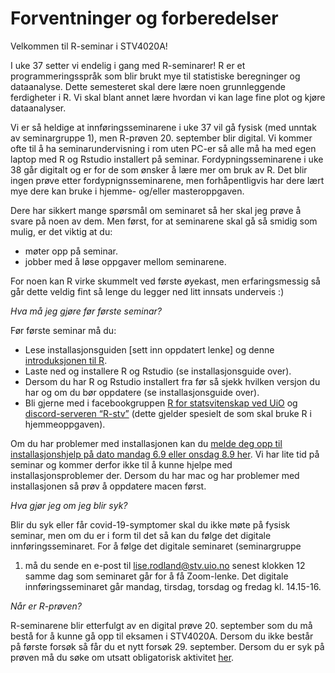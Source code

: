 Forventninger og forberedelser
================

Velkommen til R-seminar i STV4020A!

I uke 37 setter vi endelig i gang med R-seminarer! R er et
programmeringsspråk som blir brukt mye til statistiske beregninger og
dataanalyse. Dette semesteret skal dere lære noen grunnleggende
ferdigheter i R. Vi skal blant annet lære hvordan vi kan lage fine plot
og kjøre dataanalyser.

Vi er så heldige at innføringsseminarene i uke 37 vil gå fysisk (med
unntak av seminargruppe 1), men R-prøven 20. september blir digital. Vi
kommer ofte til å ha seminarundervisning i rom uten PC-er så alle må ha
med egen laptop med R og Rstudio installert på seminar.
Fordypningsseminarene i uke 38 går digitalt og er for de som ønsker å
lære mer om bruk av R. Det blir ingen prøve etter fordypnignsseminarene,
men forhåpentligvis har dere lært mye dere kan bruke i hjemme- og/eller
masteroppgaven.

Dere har sikkert mange spørsmål om seminaret så her skal jeg prøve å
svare på noen av dem. Men først, for at seminarene skal gå så smidig som
mulig, er det viktig at du:

-   møter opp på seminar.
-   jobber med å løse oppgaver mellom seminarene.

For noen kan R virke skummelt ved første øyekast, men erfaringsmessig så
går dette veldig fint så lenge du legger ned litt innsats underveis :)

*Hva må jeg gjøre før første seminar?*

Før første seminar må du:

-   Lese installasjonsguiden \[sett inn oppdatert lenke\] og denne
    [introduksjonen til
    R](https://github.com/liserodland/stv4020aR/blob/master/H20-seminarer/Innf%C3%B8ringsseminarer/docs/installasjonsguide_R.md).
-   Laste ned og installere R og Rstudio (se installasjonsguide over).
-   Dersom du har R og Rstudio installert fra før så sjekk hvilken
    versjon du har og om du bør oppdatere (se installasjonsguide over).
-   Bli gjerne med i facebookgruppen [R for statsvitenskap ved
    UiO](https://www.facebook.com/groups/427792970608618) og
    [discord-serveren “R-stv”](https://discord.gg/CAP9TbdWFa) (dette
    gjelder spesielt de som skal bruke R i hjemmeoppgaven).

Om du har problemer med installasjonen kan du [melde deg opp til
installasjonshjelp på dato mandag 6.9 eller onsdag 8.9
her](https://nettskjema.no/a/212858#/page/1). Vi har lite tid på seminar
og kommer derfor ikke til å kunne hjelpe med installasjonsproblemer der.
Dersom du har mac og har problemer med installasjonen så prøv å
oppdatere macen først.

*Hva gjør jeg om jeg blir syk?*

Blir du syk eller får covid-19-symptomer skal du ikke møte på fysisk
seminar, men om du er i form til det så kan du følge det digitale
innføringsseminaret. For å følge det digitale seminaret (seminargruppe
1) må du sende en e-post til <lise.rodland@stv.uio.no> senest klokken 12
samme dag som seminaret går for å få Zoom-lenke. Det digitale
innføringsseminaret går mandag, tirsdag, torsdag og fredag kl. 14.15-16.

*Når er R-prøven?*

R-seminarene blir etterfulgt av en digital prøve 20. september som du må
bestå for å kunne gå opp til eksamen i STV4020A. Dersom du ikke består
på første forsøk så får du et nytt forsøk 29. september. Dersom du er
syk på prøven må du søke om utsatt obligatorisk aktivitet
[her](https://www.uio.no/studier/eksamen/obligatoriske-aktiviteter/sv-fraver-fra-obligatorisk-aktivitet.html).
